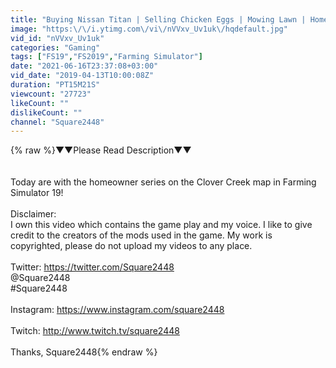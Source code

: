 ```yaml
---
title: "Buying Nissan Titan | Selling Chicken Eggs | Mowing Lawn | Homeowner Series | Farming Simulator 19"
image: "https:\/\/i.ytimg.com\/vi\/nVVxv_Uv1uk\/hqdefault.jpg"
vid_id: "nVVxv_Uv1uk"
categories: "Gaming"
tags: ["FS19","FS2019","Farming Simulator"]
date: "2021-06-16T23:37:08+03:00"
vid_date: "2019-04-13T10:00:08Z"
duration: "PT15M21S"
viewcount: "27723"
likeCount: ""
dislikeCount: ""
channel: "Square2448"
---
```

{% raw %}▼▼Please Read Description▼▼<br /><br /><br />Today are with the homeowner series on the Clover Creek map in Farming Simulator 19!<br /> <br />Disclaimer:<br />I own this video which contains the game play and my voice. I like to give credit to the creators of the mods used in the game. My work is copyrighted, please do not upload my videos to any place.<br /><br />Twitter: <a rel="nofollow" target="blank" href="https://twitter.com/Square2448">https://twitter.com/Square2448</a><br />@Square2448<br />#Square2448<br /><br />Instagram: <a rel="nofollow" target="blank" href="https://www.instagram.com/square2448">https://www.instagram.com/square2448</a><br /><br />Twitch: <a rel="nofollow" target="blank" href="http://www.twitch.tv/square2448">http://www.twitch.tv/square2448</a><br /><br />Thanks, Square2448{% endraw %}
